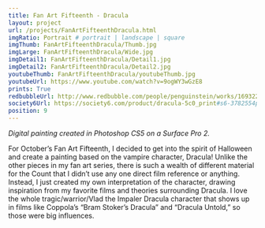 ```yaml
---
title: Fan Art Fifteenth - Dracula
layout: project
url: /projects/FanArtFifteenthDracula.html
imgRatio: Portrait # portrait | landscape | square
imgThumb: FanArtFifteenthDracula/Thumb.jpg
imgLarge: FanArtFifteenthDracula/Wide.jpg
imgDetail1: FanArtFifteenthDracula/Detail1.jpg
imgDetail2: FanArtFifteenthDracula/Detail2.jpg
youtubeThumb: FanArtFifteenthDracula/youtubeThumb.jpg
youtubeUrl: https://www.youtube.com/watch?v=9ogWY3wGzE8
prints: True
redbubbleUrl: http://www.redbubble.com/people/penguinstein/works/16932213-dracula
society6Url: https://society6.com/product/dracula-5c0_print#s6-3782554p4a1v45
position: 9
---
```


*Digital painting created in Photoshop CS5 on a Surface Pro 2.*

For October’s Fan Art Fifteenth, I decided to get into the spirit of Halloween and create a painting based on the vampire character, Dracula! Unlike the other pieces in my fan art series, there is such a wealth of different material for the Count that I didn’t use any one direct film reference or anything. Instead, I just created my own interpretation of the character, drawing inspiration from my favorite films and theories surrounding Dracula. I love the whole tragic/warrior/Vlad the Impaler Dracula character that shows up in films like Coppola’s “Bram Stoker’s Dracula” and “Dracula Untold,” so those were big influences.
